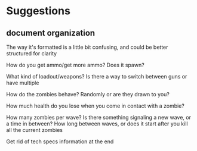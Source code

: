 # Suggestions

## document organization
The way it's formatted is a little bit confusing, and could be better structured for clarity

How do you get ammo/get more ammo? Does it spawn?

What kind of loadout/weapons? Is there a way to switch between guns or have multiple

How do the zombies behave? Randomly or are they drawn to you?

How much health do you lose when you come in contact with a zombie?

How many zombies per wave? Is there something signaling a new wave, or a time in between? How long between waves, or does it start after you kill all the current zombies

Get rid of tech specs information at the end 


